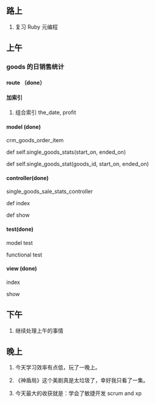 ## 路上

1. 复习 Ruby 元编程

## 上午

### goods 的日销售统计

#### route （done）

#### 加索引

1. 组合索引 the_date, profit


#### model (done)

crm_goods_order_item

def self.single_goods_stats(start_on, ended_on)

def self.single_goods_stat(goods_id, start_on, ended_on)

#### controller(done)

single_goods_sale_stats_controller

def index

def show


#### test(done)

model test

functional test

#### view (done)

index

show

## 下午

1. 继续处理上午的事情

## 晚上

1. 今天学习效率有点低，玩了一晚上。

2. 《神盾局》这个美剧真是太垃圾了，幸好我只看了一集。

3. 今天最大的收获就是：学会了敏捷开发 scrum and xp